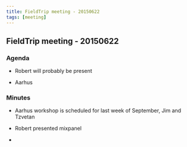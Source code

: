 ```yaml
---
title: FieldTrip meeting - 20150622
tags: [meeting]
---
```


## FieldTrip meeting - 20150622

### Agenda

- Robert will probably be present

- Aarhus

### Minutes

- Aarhus workshop is scheduled for last week of September, Jim and Tzvetan

- Robert presented mixpanel

-
